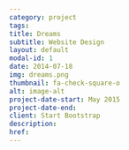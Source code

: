 ```yaml
---
category: project
tags:
title: Dreams
subtitle: Website Design
layout: default
modal-id: 1
date: 2014-07-18
img: dreams.png
thumbnail: fa-check-square-o
alt: image-alt
project-date-start: May 2015
project-date-end: 
client: Start Bootstrap
description:
href:
---
```

